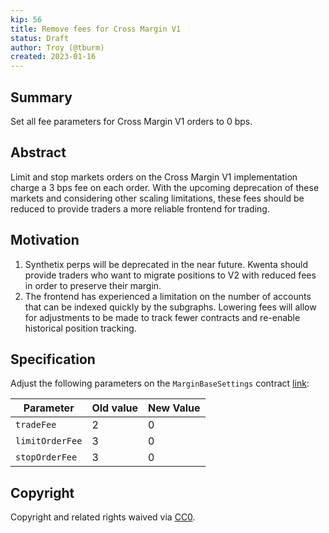 ```yaml
---
kip: 56
title: Remove fees for Cross Margin V1
status: Draft
author: Troy (@tburm)
created: 2023-01-16
---
```


## Summary

Set all fee parameters for Cross Margin V1 orders to 0 bps.

## Abstract

Limit and stop markets orders on the Cross Margin V1 implementation charge a 3 bps fee on each order. With the upcoming deprecation of these markets and considering other scaling limitations, these fees should be reduced to provide traders a more reliable frontend for trading.

## Motivation

1. Synthetix perps will be deprecated in the near future. Kwenta should provide traders who want to migrate positions to V2 with reduced fees in order to preserve their margin.
2. The frontend has experienced a limitation on the number of accounts that can be indexed quickly by the subgraphs. Lowering fees will allow for adjustments to be made to track fewer contracts and re-enable historical position tracking.

## Specification

Adjust the following parameters on the `MarginBaseSettings` contract [link](https://optimistic.etherscan.io/address/0x8954c7b1417e3de398c7f33520ebae142929ba2a):

| Parameter  | Old value | New Value |
| ----------- | ---------- | ---------- |
| `tradeFee` | 2 | 0 |
| `limitOrderFee` | 3 | 0 |
| `stopOrderFee` | 3 | 0 |

## Copyright

Copyright and related rights waived via [CC0](https://creativecommons.org/publicdomain/zero/1.0/).
